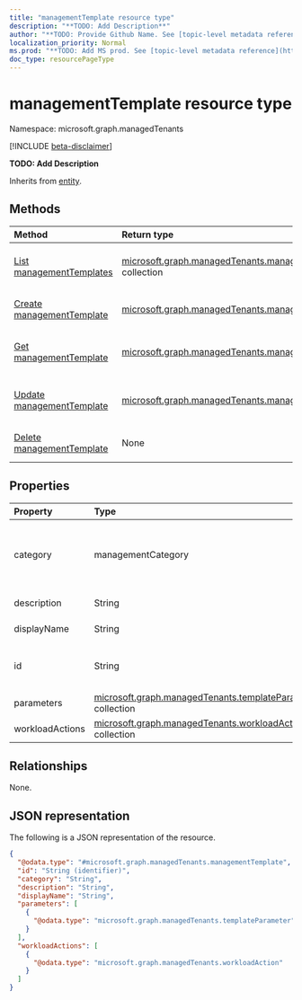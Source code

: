 ```yaml
---
title: "managementTemplate resource type"
description: "**TODO: Add Description**"
author: "**TODO: Provide Github Name. See [topic-level metadata reference](https://msgo.azurewebsites.net/add/document/guidelines/metadata.html#topic-level-metadata)**"
localization_priority: Normal
ms.prod: "**TODO: Add MS prod. See [topic-level metadata reference](https://msgo.azurewebsites.net/add/document/guidelines/metadata.html#topic-level-metadata)**"
doc_type: resourcePageType
---
```


# managementTemplate resource type

Namespace: microsoft.graph.managedTenants

[!INCLUDE [beta-disclaimer](../../includes/beta-disclaimer.md)]

**TODO: Add Description**


Inherits from [entity](../resources/managedtenants-entity.md).

## Methods
|Method|Return type|Description|
|:---|:---|:---|
|[List managementTemplates](../api/managedtenants-managementtemplate-list.md)|[microsoft.graph.managedTenants.managementTemplate](../resources/managedtenants-managementtemplate.md) collection|Get a list of the [managementTemplate](../resources/managedtenants-managementtemplate.md) objects and their properties.|
|[Create managementTemplate](../api/managedtenants-managementtemplate-create.md)|[microsoft.graph.managedTenants.managementTemplate](../resources/managedtenants-managementtemplate.md)|Create a new [managementTemplate](../resources/managedtenants-managementtemplate.md) object.|
|[Get managementTemplate](../api/managedtenants-managementtemplate-get.md)|[microsoft.graph.managedTenants.managementTemplate](../resources/managedtenants-managementtemplate.md)|Read the properties and relationships of a [managementTemplate](../resources/managedtenants-managementtemplate.md) object.|
|[Update managementTemplate](../api/managedtenants-managementtemplate-update.md)|[microsoft.graph.managedTenants.managementTemplate](../resources/managedtenants-managementtemplate.md)|Update the properties of a [managementTemplate](../resources/managedtenants-managementtemplate.md) object.|
|[Delete managementTemplate](../api/managedtenants-managementtemplate-delete.md)|None|Deletes a [managementTemplate](../resources/managedtenants-managementtemplate.md) object.|

## Properties
|Property|Type|Description|
|:---|:---|:---|
|category|managementCategory|**TODO: Add Description**. Possible values are: `custom`, `devices`, `identity`, `unknownFutureValue`.|
|description|String|**TODO: Add Description**|
|displayName|String|**TODO: Add Description**|
|id|String|**TODO: Add Description** Inherited from [entity](../resources/managedtenants-entity.md).|
|parameters|[microsoft.graph.managedTenants.templateParameter](../resources/managedtenants-templateparameter.md) collection|**TODO: Add Description**|
|workloadActions|[microsoft.graph.managedTenants.workloadAction](../resources/managedtenants-workloadaction.md) collection|**TODO: Add Description**|

## Relationships
None.

## JSON representation
The following is a JSON representation of the resource.
<!-- {
  "blockType": "resource",
  "keyProperty": "id",
  "@odata.type": "microsoft.graph.managedTenants.managementTemplate",
  "baseType": "microsoft.graph.entity",
  "openType": false
}
-->
``` json
{
  "@odata.type": "#microsoft.graph.managedTenants.managementTemplate",
  "id": "String (identifier)",
  "category": "String",
  "description": "String",
  "displayName": "String",
  "parameters": [
    {
      "@odata.type": "microsoft.graph.managedTenants.templateParameter"
    }
  ],
  "workloadActions": [
    {
      "@odata.type": "microsoft.graph.managedTenants.workloadAction"
    }
  ]
}
```


